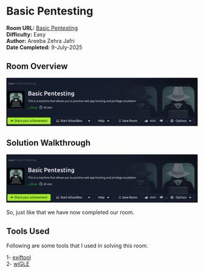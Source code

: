#   Basic Pentesting

**Room URL:** [Basic Pentesting](https://tryhackme.com/room/basicpentestingjt)  
**Difficulty:** Easy   
**Author:** Areeba Zehra Jafri        
**Date Completed:** 9-July-2025

## Room Overview

![1](images/1.png)

## Solution Walkthrough


![1](images/1.png)

So, just like that we have now completed our room.

## Tools Used

Following are some tools that I used in solving this room.

1- [exiftool](https://exiftool.org/)                 
2- [wiGLE](https://wigle.net/)
